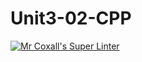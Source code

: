 # Unit3-02-CPP
[![Mr Coxall's Super Linter](https://github.com/ICS3U-C-Programming-SantiagoH/Unit3-02-CPP/workflows/Mr%20Coxall's%20Super%20Linter/badge.svg)](https://github.com/ICS3U-C-Programming-SantiagoH/Unit3-02-CPP/actions/)
